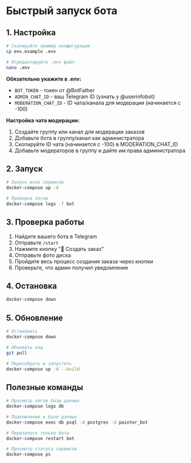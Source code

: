 # Быстрый запуск бота

## 1. Настройка

```bash
# Скопируйте пример конфигурации
cp env.example .env

# Отредактируйте .env файл
nano .env
```

**Обязательно укажите в .env:**
- `BOT_TOKEN` - токен от @BotFather
- `ADMIN_CHAT_ID` - ваш Telegram ID (узнать у @userinfobot)
- `MODERATION_CHAT_ID` - ID чата/канала для модерации (начинается с -100)

**Настройка чата модерации:**
1. Создайте группу или канал для модерации заказов
2. Добавьте бота в группу/канал как администратора
3. Скопируйте ID чата (начинается с -100) в MODERATION_CHAT_ID
4. Добавьте модераторов в группу и дайте им права администратора

## 2. Запуск

```bash
# Запуск всех сервисов
docker-compose up -d

# Проверка логов
docker-compose logs -f bot
```

## 3. Проверка работы

1. Найдите вашего бота в Telegram
2. Отправьте `/start`
3. Нажмите кнопку "🎨 Создать заказ"
4. Отправьте фото диска
5. Пройдите весь процесс создания заказа через кнопки
6. Проверьте, что админ получил уведомление

## 4. Остановка

```bash
docker-compose down
```

## 5. Обновление

```bash
# Остановить
docker-compose down

# Обновить код
git pull

# Пересобрать и запустить
docker-compose up -d --build
```

## Полезные команды

```bash
# Просмотр логов базы данных
docker-compose logs db

# Подключение к базе данных
docker-compose exec db psql -U postgres -d painter_bot

# Перезапуск только бота
docker-compose restart bot

# Просмотр статуса сервисов
docker-compose ps
```
